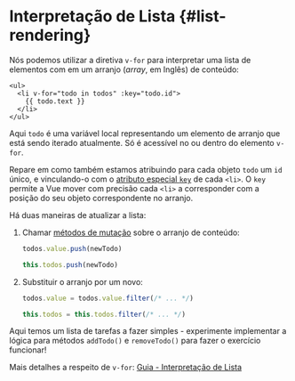 # Interpretação de Lista {#list-rendering}

Nós podemos utilizar a diretiva `v-for` para interpretar uma lista de elementos com em um arranjo (*array*, em Inglês) de conteúdo:

```vue-html
<ul>
  <li v-for="todo in todos" :key="todo.id">
    {{ todo.text }}
  </li>
</ul>
```

Aqui `todo` é uma variável local representando um elemento de arranjo que está sendo iterado atualmente. Só é acessível no ou dentro do elemento `v-for`.

Repare em como também estamos atribuindo para cada objeto `todo` um `id` único, e vinculando-o com o <a target="_blank" href="/api/built-in-special-attributes.html#key">atributo especial `key`</a> de cada `<li>`. O `key` permite a Vue mover com precisão cada `<li>` a corresponder com a posição do seu objeto correspondente no arranjo.

Há duas maneiras de atualizar a lista:

1. Chamar [métodos de mutação](https://stackoverflow.com/questions/9009879/which-javascript-array-functions-are-mutating) sobre o arranjo de conteúdo:

   <div class="composition-api">

   ```js
   todos.value.push(newTodo)
   ```

     </div>
     <div class="options-api">

   ```js
   this.todos.push(newTodo)
   ```

   </div>

2. Substituir o arranjo por um novo:

   <div class="composition-api">

   ```js
   todos.value = todos.value.filter(/* ... */)
   ```

     </div>
     <div class="options-api">

   ```js
   this.todos = this.todos.filter(/* ... */)
   ```

   </div>

Aqui temos um lista de tarefas a fazer simples - experimente implementar a lógica para métodos `addTodo()` e `removeTodo()` para fazer o exercício funcionar!

Mais detalhes a respeito de `v-for`: <a target="_blank" href="/guide/essentials/list.html">Guia - Interpretação de Lista</a>
